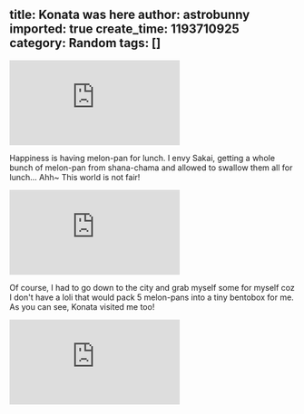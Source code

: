 title: Konata was here
author: astrobunny
imported: true
create_time: 1193710925
category: Random
tags: []
---
 ![MelonPan!](http://gallery.astrobunny.net/main.php?g2_view=core.DownloadItem&g2_itemId=1088&g2_serialNumber=1)  
  
Happiness is having melon-pan for lunch. I envy Sakai, getting a whole bunch of melon-pan from shana-chama and allowed to swallow them all for lunch... Ahh~ This world is not fair!  
  
 [![Lots of Melons?](http://gallery.astrobunny.net/main.php?g2_view=core.DownloadItem&g2_itemId=1092&g2_serialNumber=2)](http://gallery.astrobunny.net/main.php?g2_view=core.DownloadItem&g2_itemId=1090 "MelonPan")  
  
Of course, I had to go down to the city and grab myself some for myself coz I don't have a loli that would pack 5 melon-pans into a tiny bentobox for me. As you can see, Konata visited me too!  
  
 [![JapBread](http://gallery.astrobunny.net/main.php?g2_view=core.DownloadItem&g2_itemId=1087&g2_serialNumber=2)](http://gallery.astrobunny.net/main.php?g2_view=core.DownloadItem&g2_itemId=1085 "JapaneseBread")